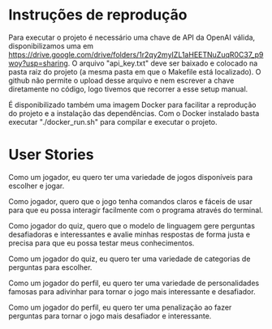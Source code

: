 # Instruções de reprodução
Para executar o projeto é necessário uma chave de API da OpenAI válida, disponibilizamos uma em https://drive.google.com/drive/folders/1r2qy2myIZL1aHEETNuZuqR0C37_p9woy?usp=sharing. O arquivo "api_key.txt" deve ser baixado e colocado na pasta raiz do projeto (a mesma pasta em que o Makefile está localizado). O github não permite o upload desse arquivo e nem escrever a chave diretamente no código, logo tivemos que recorrer a esse setup manual.

É disponibilizado também uma imagem Docker para facilitar a reprodução do projeto e a instalação das dependências. Com o Docker instalado basta executar "./docker_run.sh" para compilar e executar o projeto.

# User Stories
Como um jogador, eu quero ter uma variedade de jogos disponíveis para escolher e jogar.

Como jogador, quero que o jogo tenha comandos claros e fáceis de usar para que eu possa interagir facilmente com o programa através do terminal.

Como jogador do quiz, quero que o modelo de linguagem gere perguntas desafiadoras e interessantes e avalie minhas respostas de forma justa e precisa para que eu possa testar meus conhecimentos.

Como um jogador do quiz, eu quero ter uma variedade de categorias de perguntas para escolher.

Como um jogador do perfil, eu quero ter uma variedade de personalidades famosas para adivinhar para tornar o jogo mais interessante e desafiador.

Como um jogador do perfil, eu quero ter uma penalização ao fazer perguntas para tornar o jogo mais desafiador e interessante.